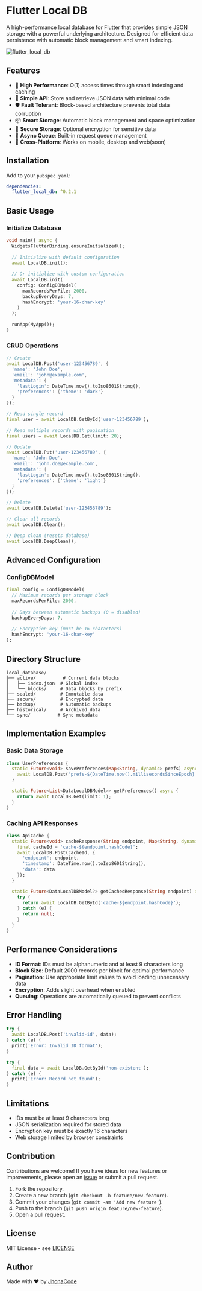 # Flutter Local DB

A high-performance local database for Flutter that provides simple JSON storage with a powerful underlying architecture. Designed for efficient data persistence with automatic block management and smart indexing.

![flutter_local_db](https://github.com/user-attachments/assets/09c97008-cfc6-4588-b54c-5737ad00e9e4)



## Features

- 🚀 **High Performance**: O(1) access times through smart indexing and caching
- 🎯 **Simple API**: Store and retrieve JSON data with minimal code
- 🛡️ **Fault Tolerant**: Block-based architecture prevents total data corruption
- 📦 **Smart Storage**: Automatic block management and space optimization
- 🔐 **Secure Storage**: Optional encryption for sensitive data
- 🔄 **Async Queue**: Built-in request queue management
- 📱 **Cross-Platform**: Works on mobile, desktop and web(soon)

## Installation

Add to your `pubspec.yaml`:

```yaml
dependencies:
  flutter_local_db: ^0.2.1
```

## Basic Usage

### Initialize Database

```dart
void main() async {
  WidgetsFlutterBinding.ensureInitialized();
  
  // Initialize with default configuration
  await LocalDB.init();
  
  // Or initialize with custom configuration
  await LocalDB.init(
    config: ConfigDBModel(
      maxRecordsPerFile: 2000,
      backupEveryDays: 7,
      hashEncrypt: 'your-16-char-key'
    )
  );
  
  runApp(MyApp());
}
```

### CRUD Operations

```dart
// Create
await LocalDB.Post('user-123456789', {
  'name': 'John Doe',
  'email': 'john@example.com',
  'metadata': {
    'lastLogin': DateTime.now().toIso8601String(),
    'preferences': {'theme': 'dark'}
  }
});

// Read single record
final user = await LocalDB.GetById('user-123456789');

// Read multiple records with pagination
final users = await LocalDB.Get(limit: 20);

// Update
await LocalDB.Put('user-123456789', {
  'name': 'John Doe',
  'email': 'john.doe@example.com',
  'metadata': {
    'lastLogin': DateTime.now().toIso8601String(),
    'preferences': {'theme': 'light'}
  }
});

// Delete
await LocalDB.Delete('user-123456789');

// Clear all records
await LocalDB.Clean();

// Deep clean (resets database)
await LocalDB.DeepClean();
```

## Advanced Configuration

### ConfigDBModel

```dart
final config = ConfigDBModel(
  // Maximum records per storage block
  maxRecordsPerFile: 2000,
  
  // Days between automatic backups (0 = disabled)
  backupEveryDays: 7,
  
  // Encryption key (must be 16 characters)
  hashEncrypt: 'your-16-char-key'
);
```

## Directory Structure

```
local_database/
├── active/          # Current data blocks
│   ├── index.json  # Global index
│   └── blocks/     # Data blocks by prefix
├── sealed/         # Immutable data
├── secure/         # Encrypted data
├── backup/         # Automatic backups
├── historical/     # Archived data
└── sync/          # Sync metadata
```

## Implementation Examples

### Basic Data Storage
```dart
class UserPreferences {
  static Future<void> savePreferences(Map<String, dynamic> prefs) async {
    await LocalDB.Post('prefs-${DateTime.now().millisecondsSinceEpoch}', prefs);
  }

  static Future<List<DataLocalDBModel>> getPreferences() async {
    return await LocalDB.Get(limit: 1);
  }
}
```

### Caching API Responses
```dart
class ApiCache {
  static Future<void> cacheResponse(String endpoint, Map<String, dynamic> data) async {
    final cacheId = 'cache-${endpoint.hashCode}';
    await LocalDB.Post(cacheId, {
      'endpoint': endpoint,
      'timestamp': DateTime.now().toIso8601String(),
      'data': data
    });
  }

  static Future<DataLocalDBModel?> getCachedResponse(String endpoint) async {
    try {
      return await LocalDB.GetById('cache-${endpoint.hashCode}');
    } catch (e) {
      return null;
    }
  }
}
```

## Performance Considerations

- **ID Format**: IDs must be alphanumeric and at least 9 characters long
- **Block Size**: Default 2000 records per block for optimal performance
- **Pagination**: Use appropriate limit values to avoid loading unnecessary data
- **Encryption**: Adds slight overhead when enabled
- **Queuing**: Operations are automatically queued to prevent conflicts

## Error Handling

```dart
try {
  await LocalDB.Post('invalid-id', data);
} catch (e) {
  print('Error: Invalid ID format');
}

try {
  final data = await LocalDB.GetById('non-existent');
} catch (e) {
  print('Error: Record not found');
}
```

## Limitations

- IDs must be at least 9 characters long
- JSON serialization required for stored data
- Encryption key must be exactly 16 characters
- Web storage limited by browser constraints


## Contribution

Contributions are welcome! If you have ideas for new features or improvements, please open an [issue](https://github.com/JhonaCodes/flutter_local_db/issues) or submit a pull request.

1. Fork the repository.
2. Create a new branch (`git checkout -b feature/new-feature`).
3. Commit your changes (`git commit -am 'Add new feature'`).
4. Push to the branch (`git push origin feature/new-feature`).
5. Open a pull request.

## License

MIT License - see [LICENSE](https://github.com/JhonaCodes/flutter_local_db/LICENSE)

## Author

Made with ❤️ by [JhonaCode](https://github.com/JhonaCodes)
